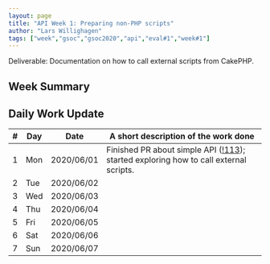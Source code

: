 ```yaml
---
layout: page
title: "API Week 1: Preparing non-PHP scripts"
author: "Lars Willighagen"
tags: ["week","gsoc","gsoc2020","api","eval#1","week#1"]
---
```


Deliverable: Documentation on how to call external scripts from CakePHP.

## Week Summary



## Daily Work Update

| \# | Day | Date       | A short description of the work done |
|----|-----|------------|--------------------------------------|
| 1  | Mon | 2020/06/01 | Finished PR about simple API ([!113](https://gitlab.com/cdli/framework/-/merge_requests/113)); started exploring how to call external scripts. |
| 2  | Tue | 2020/06/02 |  |
| 3  | Wed | 2020/06/03 |  |
| 4  | Thu | 2020/06/04 |  |
| 5  | Fri | 2020/06/05 |  |
| 6  | Sat | 2020/06/06 |  |
| 7  | Sun | 2020/06/07 |  |
